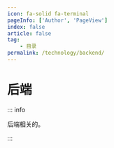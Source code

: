 ```yaml
---
icon: fa-solid fa-terminal
pageInfo: ['Author', 'PageView']
index: false
article: false
tag:
    - 目录
permalink: /technology/backend/
---
```


# 后端

::: info

后端相关的。

:::

<Catalog base='/technology/backend/' />